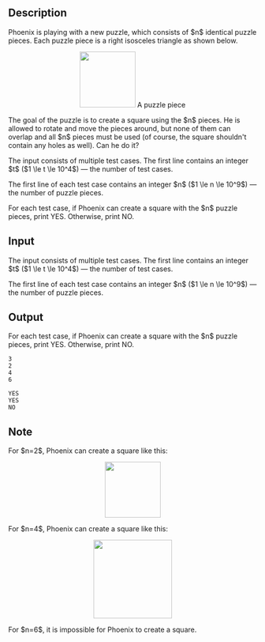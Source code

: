 ## Description

<div><p>Phoenix is playing with a new puzzle, which consists of $n$ identical puzzle pieces. Each puzzle piece is a right isosceles triangle as shown below.</p><center> <img class="tex-graphics" height="113px" src="file://HNBenKZP.png" style="max-width: 100.0%;max-height: 100.0%;" width="113px">   <span class="tex-font-size-small">A puzzle piece</span> </center><p>The goal of the puzzle is to create a <span class="tex-font-style-bf">square</span> using the $n$ pieces. He is allowed to rotate and move the pieces around, but none of them can overlap and all $n$ pieces must be used (of course, the square shouldn't contain any holes as well). Can he do it?</p></div><div class="input-specification"><p>The input consists of multiple test cases. The first line contains an integer $t$ ($1 \le t \le 10^4$)&nbsp;— the number of test cases.</p><p>The first line of each test case contains an integer $n$ ($1 \le n \le 10^9$)&nbsp;— the number of puzzle pieces.</p></div><div class="output-specification"><p>For each test case, if Phoenix can create a square with the $n$ puzzle pieces, print <span class="tex-font-style-tt">YES</span>. Otherwise, print <span class="tex-font-style-tt">NO</span>.</p></div>

## Input

<p>The input consists of multiple test cases. The first line contains an integer $t$ ($1 \le t \le 10^4$)&nbsp;— the number of test cases.</p><p>The first line of each test case contains an integer $n$ ($1 \le n \le 10^9$)&nbsp;— the number of puzzle pieces.</p>

## Output

<p>For each test case, if Phoenix can create a square with the $n$ puzzle pieces, print <span class="tex-font-style-tt">YES</span>. Otherwise, print <span class="tex-font-style-tt">NO</span>.</p>





```input1
3
2
4
6
```




```output1
YES
YES
NO
```



## Note

<p>For $n=2$, Phoenix can create a square like this:</p><center> <img class="tex-graphics" height="113px" src="file://WzOzBEyN.png" style="max-width: 100.0%;max-height: 100.0%;" width="113px">   </center><p>For $n=4$, Phoenix can create a square like this:</p><center> <img class="tex-graphics" height="159px" src="file://KjpTnjbQ.png" style="max-width: 100.0%;max-height: 100.0%;" width="159px">   </center><p>For $n=6$, it is impossible for Phoenix to create a square.</p>

